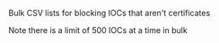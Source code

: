 Bulk CSV lists for blocking IOCs that aren't certificates  


Note there is a limit of 500 IOCs at a time in bulk  
